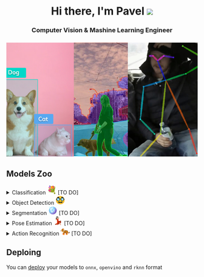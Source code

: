 <h1 
    align="center">Hi there, I'm Pavel 
    <img src="https://github.com/blackcater/blackcater/raw/main/images/Hi.gif" height="32"/>
</h1>

<h3 align="center">
    Computer Vision & Mashine Learning Engineer
</h3>
<h3>
    <p align="center">
        <img src=data/logo/head.jpg height="300" />
    </p>
</h3>


## Models Zoo
<!-- CLASSIFICATION -->
<details>
<summary>Classification <img src="data/logo/class.gif" height="24"/> [TO DO]</summary>

<table>
    <tr>
        <td> <img src="" height="256"/> </td>
        <td> <img src="models_zoo/classofocation/resnet50/cuda/res.jpg" height="256"/> </td>
    </tr>
</table>

<table>
    <thead>
        <tr>
            <th scope="col" rowspan="1">Model</th>
            <th scope="col" colspan="1">PyTorch</th>
            <th scope="col" colspan="1">ONNX</th>
            <th scope="col" colspan="1">OpenVino</th>
            <th scope="col" colspan="1">RK3588</th>
        </tr>
    </thead>
    <tr>
        <th><a href="models_zoo/classification/resnet50">ResNet50</a></th>
        <th>-</th><th>-</th><th>-</th><th>-</th>
    </tr>
        <tr>
        <th><a href="models_zoo/classification/EfficientNetV2">EfficientNetV2</a></th>
        <th>-</th><th>-</th><th>-</th><th>-</th>
    </tr>
</table>

</details>

<!-- OBJECT DET -->
<details>
<summary>Object Detection <img src="data/logo/od.gif" height="24"/></summary>
<table>
    <tr>
        <td> <img src="data/images/sat_1794919.jpg" height="256"/> </td>
        <td> <img src="models_zoo/object_detection/yolov8/cuda/res.jpg" height="256"/> </td>
    </tr>
</table>

<table>
    <thead>
        <tr>
            <th scope="col" rowspan="1">Model</th>
            <th scope="col" colspan="1">PyTorch</th>
            <th scope="col" colspan="1">ONNX</th>
            <th scope="col" colspan="1">OpenVino</th>
            <th scope="col" colspan="1">RK3588</th>
        </tr>
    </thead>
    <tr>
        <th><a href="models_zoo/object_detection/yolov8">YOLOv8</a></th>
        <th>+</th><th>+</th><th>+</th><th>+</th>
    </tr>
</table>
</details>

<!-- SEGMENT -->
<details>
<summary>Segmentation <img src="data/logo/seg.gif" height="24"/> [TO DO] </summary> 

<table>
    <tr>
        <td> <img src="" height="256"/> </td>
        <td> <img src="models_zoo/segmentation/pidnet/cuda/res.jpg" height="256"/> </td>
    </tr>
</table>

<table>
    <thead>
        <tr>
            <th scope="col" rowspan="1">Model</th>
            <th scope="col" colspan="1">PyTorch</th>
            <th scope="col" colspan="1">ONNX</th>
            <th scope="col" colspan="1">OpenVino</th>
            <th scope="col" colspan="1">RK3588</th>
        </tr>
    </thead>
    <tr>
        <th><a href="models_zoo/segmentation/pidnet">PIDNet</a></th>
        <th>-</th><th>-</th><th>-</th><th>-</th>
    </tr>
        <tr>
        <th><a href="models_zoo/segmentation/OneFormer">OneFormer</a></th>
        <th>-</th><th>-</th><th>-</th><th>-</th>
    </tr>
</table>
</details>

<!-- POSE -->
<details>
<summary>Pose Estimation <img src="data/logo/pose.gif" height="24"/> [TO DO]</summary>

</details>

<!-- ACTION -->
<details>
<summary>Action Recognition <img src="data/logo/act.gif" height="24"/> [TO DO]</summary>
</details>

## Deploing
You can [deploy](./deployment/) your models to `onnx`, `openvino` and `rknn` format